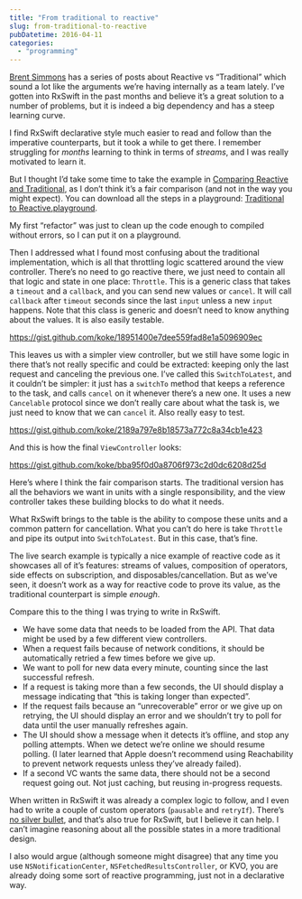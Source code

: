 ```yaml
---
title: "From traditional to reactive"
slug: from-traditional-to-reactive
pubDatetime: 2016-04-11
categories:
  - "programming"
---
```


[Brent Simmons](http://inessential.com) has a series of posts about Reactive vs “Traditional” which sound a lot like the arguments we’re having internally as a team lately. I’ve gotten into RxSwift in the past months and believe it’s a great solution to a number of problems, but it is indeed a big dependency and has a steep learning curve.

I find RxSwift declarative style much easier to read and follow than the imperative counterparts, but it took a while to get there. I remember struggling for _months_ learning to think in terms of _streams_, and I was really motivated to learn it.

But I thought I’d take some time to take the example in [Comparing Reactive and Traditional](http://inessential.com/2016/04/08/comparing_reactive_and_traditional), as I don’t think it’s a fair comparison (and not in the way you might expect). You can download all the steps in a playground: [Traditional to Reactive.playground](https://kokejournal.files.wordpress.com/2016/04/traditional2reactive.zip).

My first “refactor” was just to clean up the code enough to compiled without errors, so I can put it on a playground.

Then I addressed what I found most confusing about the traditional implementation, which is all that throttling logic scattered around the view controller. There’s no need to go reactive there, we just need to contain all that logic and state in one place: `Throttle`. This is a generic class that takes a `timeout` and a `callback`, and you can send new values or `cancel`. It will call `callback` after `timeout` seconds since the last `input` unless a new `input` happens. Note that this class is generic and doesn’t need to know anything about the values. It is also easily testable.

<https://gist.github.com/koke/18951400e7dee559fad8e1a5096909ec>

This leaves us with a simpler view controller, but we still have some logic in there that’s not really specific and could be extracted: keeping only the last request and canceling the previous one. I’ve called this `SwitchToLatest`, and it couldn’t be simpler: it just has a `switchTo` method that keeps a reference to the task, and calls `cancel` on it whenever there’s a new one. It uses a new `Cancelable` protocol since we don’t really care about what the task is, we just need to know that we can `cancel` it. Also really easy to test.

<https://gist.github.com/koke/2189a797e8b18573a772c8a34cb1e423>

And this is how the final `ViewController` looks:

<https://gist.github.com/koke/bba95f0d0a8706f973c2d0dc6208d25d>

Here’s where I think the fair comparison starts. The traditional version has all the behaviors we want in units with a single responsibility, and the view controller takes these building blocks to do what it needs.

What RxSwift brings to the table is the ability to compose these units and a common pattern for cancellation. What you can’t do here is take `Throttle` and pipe its output into `SwitchToLatest`. But in this case, that’s fine.

The live search example is typically a nice example of reactive code as it showcases all of it’s features: streams of values, composition of operators, side effects on subscription, and disposables/cancellation. But as we’ve seen, it doesn’t work as a way for reactive code to prove its value, as the traditional counterpart is simple _enough_.

Compare this to the thing I was trying to write in RxSwift.

- We have some data that needs to be loaded from the API. That data might be used by a few different view controllers.
- When a request fails because of network conditions, it should be automatically retried a few times before we give up.
- We want to poll for new data every minute, counting since the last successful refresh.
- If a request is taking more than a few seconds, the UI should display a message indicating that “this is taking longer than expected”.
- If the request fails because an “unrecoverable” error or we give up on retrying, the UI should display an error and we shouldn’t try to poll for data until the user manually refreshes again.
- The UI should show a message when it detects it’s offline, and stop any polling attempts. When we detect we’re online we should resume polling. (I later learned that Apple doesn’t recommend using Reachability to prevent network requests unless they’ve already failed).
- If a second VC wants the same data, there should not be a second request going out. Not just caching, but reusing in-progress requests.

When written in RxSwift it was already a complex logic to follow, and I even had to write a couple of custom operators (`pausable` and `retryIf`). There’s [no silver bullet](https://en.wikipedia.org/wiki/No_Silver_Bullet), and that’s also true for RxSwift, but I believe it can help. I can’t imagine reasoning about all the possible states in a more traditional design.

I also would argue (although someone might disagree) that any time you use `NSNotificationCenter`, `NSFetchedResultsController`, or KVO, you are already doing some sort of reactive programming, just not in a declarative way.
